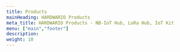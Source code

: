 ```yaml
---
title: Products
mainHeading: HARDWARIO Products
meta_title: HARDWARIO Products - NB-IoT Hub, LoRa Hub, IoT Kit
menu: ["main","footer"]
description:
weight: 10
---
```

